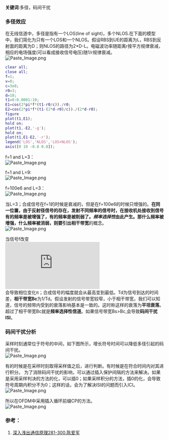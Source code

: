 **关键词**:多径，码间干扰    
### 多径效应    
在无线信道中，多径是指有一个LOS(line of sight)，多个NLOS.在下面的模型中，我们简化为只有一个LOS和一个NLOS。假设RBS到UE的距离为L，RBS到反射面的距离为D；则NLOS的路径为2*D-L。电磁波功率随距离r按平方规律衰减，相应的电场强度(可以看成接收信号电压)随1/r规律衰减。       
![Paste_Image.png](http://upload-images.jianshu.io/upload_images/1667747-a275b4ca6f4a1a4c.png?imageMogr2/auto-orient/strip%7CimageView2/2/w/1240)    
```matlab
clear all;
close all;
f=1;
v=0;
c=3e8;
r0=3;
d=10;
t1=0:0.0001:10;
E1=cos(2*pi*f*(t1-r0/c))./r0;
E2=cos(2*pi*f*(t1-(2*d-r0)/c))./(2*d-r0);
figure
plot(t1,E1);
hold on;
plot(t1,-E2,'-g');
hold on;
plot(t1,E1-E2,'-r');
legend('LOS','NLOS','LOS+NLOS');
axis([0 10 -0.8 0.8]);
```

f=1 and L=3：        
![Paste_Image.png](http://upload-images.jianshu.io/upload_images/1667747-267a6bd070314c25.png?imageMogr2/auto-orient/strip%7CimageView2/2/w/1240)

f=1 and L=9:    
![Paste_Image.png](http://upload-images.jianshu.io/upload_images/1667747-29d13bc61fc6a3ff.png?imageMogr2/auto-orient/strip%7CimageView2/2/w/1240)

f=100e6 and L=3：    
![Paste_Image.png](http://upload-images.jianshu.io/upload_images/1667747-b0591a97c0798f11.png?imageMogr2/auto-orient/strip%7CimageView2/2/w/1240)

当L=3；合成信号在f=1的时候是衰减的，但是在f=100e6的时候只增强的。**在同一位置，由于反射径信号的存在，发射不同频率的信号时，在接收机处接收到信号有的频率是被增强了，有的频率是被削弱了。*频率选择性*由此产生。**那什么频率被增强，什么频率被消弱，则要引出**相干带宽**的概念。    
![Paste_Image.png](http://upload-images.jianshu.io/upload_images/1667747-29fe64125ab566e1.png?imageMogr2/auto-orient/strip%7CimageView2/2/w/1240)

当信号f改变     
![](http://upload-images.jianshu.io/upload_images/1667747-cc59ef3d47794aba.latex?imageMogr2/auto-orient/strip%7CimageView2/2/w/1240)    
会导致相位变化π；合成信号的幅度就会从最高变到最低。Td为信号到达的时间差，**相干带宽Bc**为1/Td。假设发射的信号带宽较窄，小于相干带宽，我们可以知道，信号的频带内受到的衰落影响基本是一致的。这时称这样的衰落为**平坦衰落**。超过了相干带宽Bc就是**频率选择性信道**。如果信号带宽Bs>Bc,会导致**码间干扰ISI**。   
### 码间干扰分析
采样时刻通常位于符号的中间，如下图所示，增长符号时间可以降低多径引起的码间干扰。    
![Paste_Image.png](http://upload-images.jianshu.io/upload_images/1667747-70d72ce16ff201e9.png?imageMogr2/auto-orient/strip%7CimageView2/2/w/1240)

有的时候是在采样时刻取得采样值之后，进行判断。有时候是在符合时间内对其进行积分。
为了消除码间干扰的影响，可以通过插入保护间隔的方法来解决。如果是采用采样判决的方法的化，可以插0；如果采样积分的方法，插0的化，会导致符号周期内积分不为0；这样的话，会为了解决ISI的问题而引入ICI。    
![Paste_Image.png](http://upload-images.jianshu.io/upload_images/1667747-af2140c2a9990f8b.png?imageMogr2/auto-orient/strip%7CimageView2/2/w/1240)

所以在OFDM中采用插入循环前缀CP的方法。   
![Paste_Image.png](http://upload-images.jianshu.io/upload_images/1667747-27df9e36eb953cb4.png?imageMogr2/auto-orient/strip%7CimageView2/2/w/1240)

###  参考：
1. [深入浅出通信原理281-300.陈爱军](http://bbs.c114.net/thread-394879-1-1.html)
